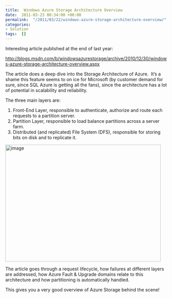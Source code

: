 ```yaml
---
title:  Windows Azure Storage Architecture Overview
date:  2011-03-23 00:34:00 +00:00
permalink:  "/2011/03/22/windows-azure-storage-architecture-overview/"
categories:
- Solution
tags:  []
---
```

<p>Interesting article published at the end of last year:</p>  <p><a title="http://blogs.msdn.com/b/windowsazurestorage/archive/2010/12/30/windows-azure-storage-architecture-overview.aspx" href="http://blogs.msdn.com/b/windowsazurestorage/archive/2010/12/30/windows-azure-storage-architecture-overview.aspx">http://blogs.msdn.com/b/windowsazurestorage/archive/2010/12/30/windows-azure-storage-architecture-overview.aspx</a></p>  <p>The article does a deep dive into the Storage Architecture of Azure.&#160; It’s a shame this feature seems to on ice for Microsoft (by customer demand for sure, since SQL Azure is getting all the fans), since the architecture has a lot of potential in scalability and reliability.</p>  <p>The three main layers are:</p>  <ol>   <li>Front-End Layer, responsible to authenticate, authorize and route each requests to a partition server.</li>    <li>Partition Layer, responsible to load balance partitions across a server farm.</li>    <li>Distributed (and replicated) File System (DFS), responsible for storing bits on disk and to replicate it.</li> </ol>  <p><a href="http://blogs.msdn.com/cfs-file.ashx/__key/CommunityServer-Blogs-Components-WeblogFiles/00-00-01-36-55-metablogapi/0181.image_5F00_79D0B3C2.png"><img title="image" border="0" alt="image" src="http://blogs.msdn.com/cfs-file.ashx/__key/CommunityServer-Blogs-Components-WeblogFiles/00-00-01-36-55-metablogapi/6837.image_5F00_thumb_5F00_228C190C.png" width="484" height="364" /></a></p>  <p>The article goes through a request lifecycle, how failures at different layers are addressed, how Azure Fault &amp; Upgrade domains relate to this architecture and how partitioning is automatically handled.</p>  <p>This gives you a very good overview of Azure Storage behind the scene!</p>